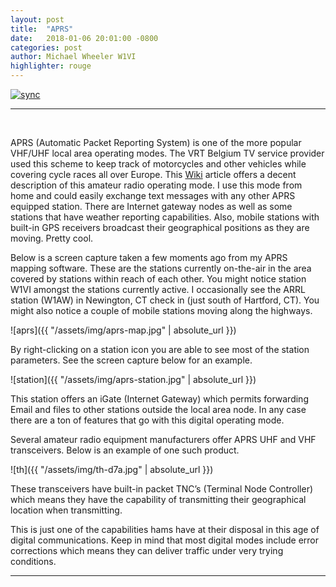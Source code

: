 ```yaml
---
layout: post
title:  "APRS"
date:   2018-01-06 20:01:00 -0800
categories: post
author: Michael Wheeler W1VI
highlighter: rouge
---
```

[![sync](http://img.shields.io/badge/repository-synced-brightgreen.svg)][sandbox-sync]

[sandbox-sync]: https://defcast.github.io
[Wiki]: https://en.wikipedia.org/wiki/Automatic_Packet_Reporting_System
<hr>
<br>

APRS (Automatic Packet Reporting System) is one of the more popular VHF/UHF local area operating modes. The VRT Belgium TV service provider used this scheme to keep track of motorcycles and other vehicles while covering cycle races all over Europe. This [Wiki] article offers a decent description of this amateur radio operating mode. I use this mode from home and could easily exchange text messages with any other APRS equipped station. There are Internet gateway nodes as well as some stations that have weather reporting capabilities.  Also, mobile stations with built-in GPS receivers broadcast their geographical positions as they are moving.  Pretty cool.

Below is a screen capture taken a few moments ago from my APRS mapping software.  These are the stations currently on-the-air in the area covered by stations within reach of each other.  You might notice station W1VI amongst the stations currently active.  I occasionally see the ARRL station (W1AW) in Newington, CT check in (just south of Hartford, CT).  You might also notice a couple of mobile stations moving along the highways.

![aprs]({{ "/assets/img/aprs-map.jpg" | absolute_url }}) 

By right-clicking on a station icon you are able to see most of the station parameters.  See the screen capture below for an example.

![station]({{ "/assets/img/aprs-station.jpg" | absolute_url }}) 

This station offers an iGate (Internet Gateway) which permits forwarding Email and files to other stations outside the local area node. In any case there are a ton of features that go with this digital operating mode.

Several amateur radio equipment manufacturers offer APRS UHF and VHF transceivers. Below is an example of one such product.

![th]({{ "/assets/img/th-d7a.jpg" | absolute_url }}) 

These transceivers have built-in packet TNC’s (Terminal Node Controller) which means they have the capability of transmitting their geographical location when transmitting.

This is just one of the capabilities hams have at their disposal in this age of digital communications. Keep in mind that most digital modes include error corrections which means they can deliver traffic under very trying conditions.

<hr>

